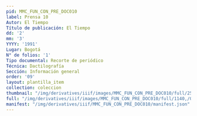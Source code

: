 ```yaml
---
pid: MMC_FUN_CON_PRE_DOC010
label: Prensa 10
Autor: El Tiempo
Título de publicación: El Tiempo
dd: '2'
mm: '3'
YYYY: '1991'
Lugar: Bogotá
N° de folios: '1'
Tipo documental: Recorte de periódico
Técnica: Dactilografía
Sección: Información general
order: '09'
layout: plantilla_item
collection: coleccion
thumbnail: "/img/derivatives/iiif/images/MMC_FUN_CON_PRE_DOC010/full/250,/0/default.jpg"
full: "/img/derivatives/iiif/images/MMC_FUN_CON_PRE_DOC010/full/1140,/0/default.jpg"
manifest: "/img/derivatives/iiif/MMC_FUN_CON_PRE_DOC010/manifest.json"
---
```

